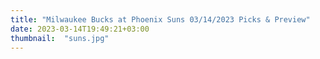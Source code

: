 ```yaml
---
title: "Milwaukee Bucks at Phoenix Suns 03/14/2023 Picks & Preview"
date: 2023-03-14T19:49:21+03:00
thumbnail:  "suns.jpg"
---
```


